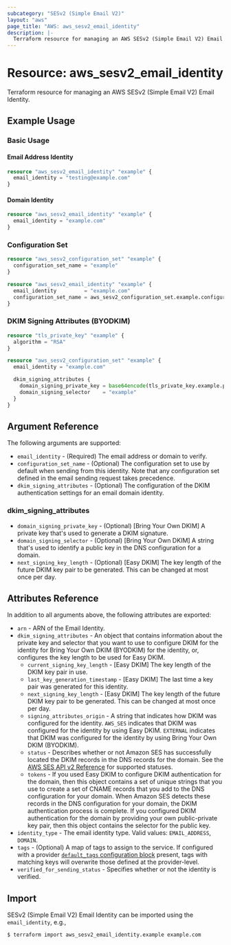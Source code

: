 ```yaml
---
subcategory: "SESv2 (Simple Email V2)"
layout: "aws"
page_title: "AWS: aws_sesv2_email_identity"
description: |-
  Terraform resource for managing an AWS SESv2 (Simple Email V2) Email Identity.
---
```


# Resource: aws_sesv2_email_identity

Terraform resource for managing an AWS SESv2 (Simple Email V2) Email Identity.

## Example Usage

### Basic Usage

#### Email Address Identity

```terraform
resource "aws_sesv2_email_identity" "example" {
  email_identity = "testing@example.com"
}
```

#### Domain Identity

```terraform
resource "aws_sesv2_email_identity" "example" {
  email_identity = "example.com"
}
```

### Configuration Set

```terraform
resource "aws_sesv2_configuration_set" "example" {
  configuration_set_name = "example"
}

resource "aws_sesv2_email_identity" "example" {
  email_identity         = "example.com"
  configuration_set_name = aws_sesv2_configuration_set.example.configuration_set_name
}
```

### DKIM Signing Attributes (BYODKIM)

```terraform
resource "tls_private_key" "example" {
  algorithm = "RSA"
}

resource "aws_sesv2_configuration_set" "example" {
  email_identity = "example.com"

  dkim_signing_attributes {
    domain_signing_private_key = base64encode(tls_private_key.example.private_key_pem)
    domain_signing_selector    = "example"
  }
}
```

## Argument Reference

The following arguments are supported:

* `email_identity` - (Required) The email address or domain to verify.
* `configuration_set_name` - (Optional) The configuration set to use by default when sending from this identity. Note that any configuration set defined in the email sending request takes precedence.
* `dkim_signing_attributes` - (Optional) The configuration of the DKIM authentication settings for an email domain identity.

### dkim_signing_attributes

* `domain_signing_private_key` - (Optional) [Bring Your Own DKIM] A private key that's used to generate a DKIM signature.
* `domain_signing_selector` - (Optional) [Bring Your Own DKIM] A string that's used to identify a public key in the DNS configuration for a domain.
* `next_signing_key_length` - (Optional) [Easy DKIM] The key length of the future DKIM key pair to be generated. This can be changed at most once per day.

## Attributes Reference

In addition to all arguments above, the following attributes are exported:

* `arn` - ARN of the Email Identity.
* `dkim_signing_attributes` - An object that contains information about the private key and selector that you want to use to configure DKIM for the identity for Bring Your Own DKIM (BYODKIM) for the identity, or, configures the key length to be used for Easy DKIM.
    * `current_signing_key_length` - [Easy DKIM] The key length of the DKIM key pair in use.
    * `last_key_generation_timestamp` - [Easy DKIM] The last time a key pair was generated for this identity.
    * `next_signing_key_length` - [Easy DKIM] The key length of the future DKIM key pair to be generated. This can be changed at most once per day.
    * `signing_attributes_origin` - A string that indicates how DKIM was configured for the identity. `AWS_SES` indicates that DKIM was configured for the identity by using Easy DKIM. `EXTERNAL` indicates that DKIM was configured for the identity by using Bring Your Own DKIM (BYODKIM).
    * `status` - Describes whether or not Amazon SES has successfully located the DKIM records in the DNS records for the domain. See the [AWS SES API v2 Reference](https://docs.aws.amazon.com/ses/latest/APIReference-V2/API_DkimAttributes.html#SES-Type-DkimAttributes-Status) for supported statuses.
    * `tokens` - If you used Easy DKIM to configure DKIM authentication for the domain, then this object contains a set of unique strings that you use to create a set of CNAME records that you add to the DNS configuration for your domain. When Amazon SES detects these records in the DNS configuration for your domain, the DKIM authentication process is complete. If you configured DKIM authentication for the domain by providing your own public-private key pair, then this object contains the selector for the public key.
* `identity_type` - The email identity type. Valid values: `EMAIL_ADDRESS`, `DOMAIN`.
* `tags` - (Optional) A map of tags to assign to the service. If configured with a provider [`default_tags` configuration block](https://registry.terraform.io/providers/hashicorp/aws/latest/docs#default_tags-configuration-block) present, tags with matching keys will overwrite those defined at the provider-level.
* `verified_for_sending_status` - Specifies whether or not the identity is verified.

## Import

SESv2 (Simple Email V2) Email Identity can be imported using the `email_identity`, e.g.,

```
$ terraform import aws_sesv2_email_identity.example example.com
```
